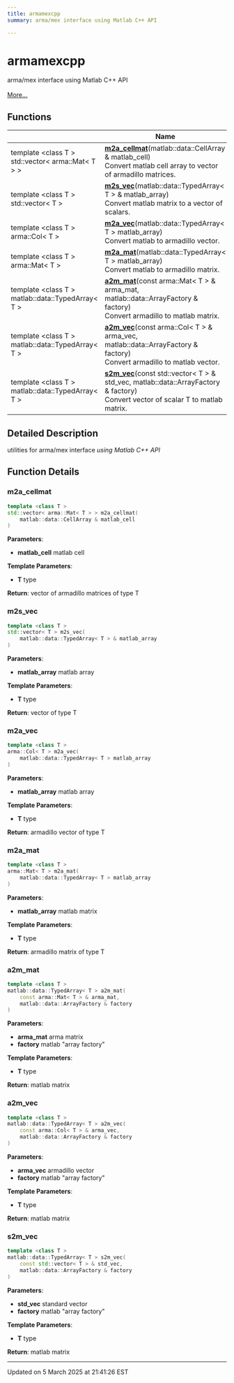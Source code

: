 ```yaml
---
title: armamexcpp
summary: arma/mex interface using Matlab C++ API 

---
```


# armamexcpp

arma/mex interface using Matlab C++ API <br> <br>[More...](#detailed-description)
<br>


## Functions

|                | Name           |
| -------------- | -------------- |
| template <class T \> <br>std::vector< arma::Mat< T > > | **[m2a_cellmat](/lds-ctrl-est/docs/api/namespaces/namespacearmamexcpp/#function-m2a-cellmat)**(matlab::data::CellArray & matlab_cell)<br>Convert matlab cell array to vector of armadillo matrices.  |
| template <class T \> <br>std::vector< T > | **[m2s_vec](/lds-ctrl-est/docs/api/namespaces/namespacearmamexcpp/#function-m2s-vec)**(matlab::data::TypedArray< T > & matlab_array)<br>Convert matlab matrix to a vector of scalars.  |
| template <class T \> <br>arma::Col< T > | **[m2a_vec](/lds-ctrl-est/docs/api/namespaces/namespacearmamexcpp/#function-m2a-vec)**(matlab::data::TypedArray< T > matlab_array)<br>Convert matlab to armadillo vector.  |
| template <class T \> <br>arma::Mat< T > | **[m2a_mat](/lds-ctrl-est/docs/api/namespaces/namespacearmamexcpp/#function-m2a-mat)**(matlab::data::TypedArray< T > matlab_array)<br>Convert matlab to armadillo matrix.  |
| template <class T \> <br>matlab::data::TypedArray< T > | **[a2m_mat](/lds-ctrl-est/docs/api/namespaces/namespacearmamexcpp/#function-a2m-mat)**(const arma::Mat< T > & arma_mat, matlab::data::ArrayFactory & factory)<br>Convert armadillo to matlab matrix.  |
| template <class T \> <br>matlab::data::TypedArray< T > | **[a2m_vec](/lds-ctrl-est/docs/api/namespaces/namespacearmamexcpp/#function-a2m-vec)**(const arma::Col< T > & arma_vec, matlab::data::ArrayFactory & factory)<br>Convert armadillo to matlab vector.  |
| template <class T \> <br>matlab::data::TypedArray< T > | **[s2m_vec](/lds-ctrl-est/docs/api/namespaces/namespacearmamexcpp/#function-s2m-vec)**(const std::vector< T > & std_vec, matlab::data::ArrayFactory & factory)<br>Convert vector of scalar T to matlab matrix.  |

## Detailed Description



utilities for arma/mex interface _using Matlab C++ API_


## Function Details

### m2a_cellmat

```cpp
template <class T >
std::vector< arma::Mat< T > > m2a_cellmat(
    matlab::data::CellArray & matlab_cell
)
```



**Parameters**:

  * **matlab_cell** matlab cell


**Template Parameters**:

  * **T** type


**Return**: vector of armadillo matrices of type T 

### m2s_vec

```cpp
template <class T >
std::vector< T > m2s_vec(
    matlab::data::TypedArray< T > & matlab_array
)
```



**Parameters**:

  * **matlab_array** matlab array


**Template Parameters**:

  * **T** type


**Return**: vector of type T 

### m2a_vec

```cpp
template <class T >
arma::Col< T > m2a_vec(
    matlab::data::TypedArray< T > matlab_array
)
```



**Parameters**:

  * **matlab_array** matlab array


**Template Parameters**:

  * **T** type


**Return**: armadillo vector of type T 

### m2a_mat

```cpp
template <class T >
arma::Mat< T > m2a_mat(
    matlab::data::TypedArray< T > matlab_array
)
```



**Parameters**:

  * **matlab_array** matlab matrix


**Template Parameters**:

  * **T** type


**Return**: armadillo matrix of type T 

### a2m_mat

```cpp
template <class T >
matlab::data::TypedArray< T > a2m_mat(
    const arma::Mat< T > & arma_mat,
    matlab::data::ArrayFactory & factory
)
```



**Parameters**:

  * **arma_mat** arma matrix 
  * **factory** matlab "array factory"


**Template Parameters**:

  * **T** type


**Return**: matlab matrix 

### a2m_vec

```cpp
template <class T >
matlab::data::TypedArray< T > a2m_vec(
    const arma::Col< T > & arma_vec,
    matlab::data::ArrayFactory & factory
)
```



**Parameters**:

  * **arma_vec** armadillo vector 
  * **factory** matlab "array factory"


**Template Parameters**:

  * **T** type


**Return**: matlab matrix 

### s2m_vec

```cpp
template <class T >
matlab::data::TypedArray< T > s2m_vec(
    const std::vector< T > & std_vec,
    matlab::data::ArrayFactory & factory
)
```



**Parameters**:

  * **std_vec** standard vector 
  * **factory** matlab "array factory"


**Template Parameters**:

  * **T** type


**Return**: matlab matrix 






-------------------------------

Updated on  5 March 2025 at 21:41:26 EST
